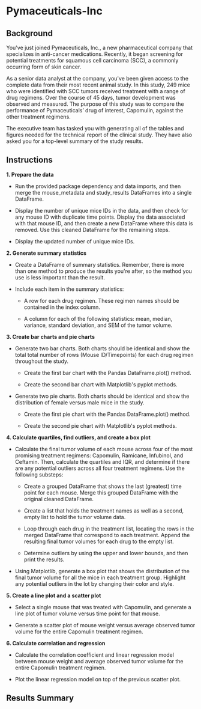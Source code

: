 # Pymaceuticals-Inc

## Background

You've just joined Pymaceuticals, Inc., a new pharmaceutical company that specializes in anti-cancer medications. Recently, it began screening for potential treatments for squamous cell carcinoma (SCC), a commonly occurring form of skin cancer.

As a senior data analyst at the company, you've been given access to the complete data from their most recent animal study. In this study, 249 mice who were identified with SCC tumors received treatment with a range of drug regimens. Over the course of 45 days, tumor development was observed and measured. The purpose of this study was to compare the performance of Pymaceuticals’ drug of interest, Capomulin, against the other treatment regimens.

The executive team has tasked you with generating all of the tables and figures needed for the technical report of the clinical study. They have also asked you for a top-level summary of the study results.

## Instructions

__1. Prepare the data__

  - Run the provided package dependency and data imports, and then merge the mouse_metadata and study_results DataFrames into a single DataFrame.
    
  - Display the number of unique mice IDs in the data, and then check for any mouse ID with duplicate time points. Display the data associated with that mouse ID, and then create a new DataFrame where this data is removed. Use this cleaned DataFrame for the remaining steps.
      
  - Display the updated number of unique mice IDs.

__2. Generate summary statistics__

  - Create a DataFrame of summary statistics. Remember, there is more than one method to 
produce the results you're after, so the method you use is less important than the result.

  - Include each item in the summary statistics:

    - A row for each drug regimen. These regimen names should be contained in the index column.

    - A column for each of the following statistics: mean, median, variance, standard deviation, and SEM of the tumor volume.

__3. Create bar charts and pie charts__

  - Generate two bar charts. Both charts should be identical and show the total total number of rows (Mouse ID/Timepoints) for each drug regimen throughout the study.

    - Create the first bar chart with the Pandas DataFrame.plot() method.

    - Create the second bar chart with Matplotlib's pyplot methods.

  - Generate two pie charts. Both charts should be identical and show the distribution of female versus male mice in the study.

    - Create the first pie chart with the Pandas DataFrame.plot() method.

    - Create the second pie chart with Matplotlib's pyplot methods.

__4. Calculate quartiles, find outliers, and create a box plot__

  - Calculate the final tumor volume of each mouse across four of the most promising treatment regimens: Capomulin, Ramicane, Infubinol, and Ceftamin. Then, calculate the quartiles and    IQR, and determine if there are any potential outliers across all four treatment regimens.   Use the following substeps:

      - Create a grouped DataFrame that shows the last (greatest) time point for each mouse. Merge this grouped DataFrame with the original cleaned DataFrame.

      - Create a list that holds the treatment names as well as a second, empty list to hold the tumor volume data.

      - Loop through each drug in the treatment list, locating the rows in the merged DataFrame that correspond to each treatment. Append the resulting final tumor volumes for each drug to the empty list.

      - Determine outliers by using the upper and lower bounds, and then print the results.

  -  Using Matplotlib, generate a box plot that shows the distribution of the final tumor  volume for all the mice in each treatment group. Highlight any potential outliers in the lot by changing their color and style.

__5. Create a line plot and a scatter plot__

  - Select a single mouse that was treated with Capomulin, and generate a line plot of tumor volume versus time point for that mouse.

  - Generate a scatter plot of mouse weight versus average observed tumor volume for the entire Capomulin treatment regimen.

__6. Calculate correlation and regression__

  - Calculate the correlation coefficient and linear regression model between mouse weight and average observed tumor volume for the entire Capomulin treatment regimen.

  - Plot the linear regression model on top of the previous scatter plot.

## Results Summary
